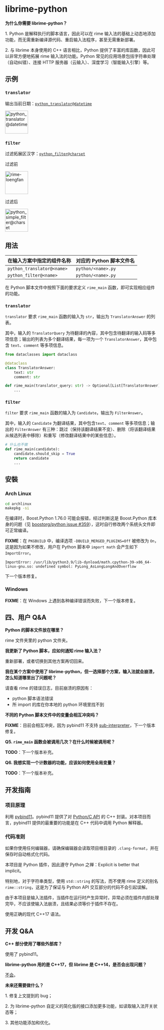 # librime-python

**为什么你需要 librime-python？**

1\. Python 是解释执行的脚本语言，因此可以在 rime 输入法的基础上动态地添加功能，而无需重新编译源代码、重启输入法程序，甚至无需重新部署。

2\. 与 librime 本身使用的 C++ 语言相比，Python 提供了丰富的库函数，因此可以非常方便地拓展 rime 输入法的功能。Python 常见的应用场景包括字符串处理（自动纠错）、连接 HTTP 服务器（云输入）、深度学习（智能输入引擎）等。

## 示例

### `translator`

输出当前日期：[`python_translator@datetime`](examples/datetime.py)

<img alt="python_translator@datetime" src="images/datetime.png" height="75">

### `filter`

过滤拓展区汉字：[`python_filter@charset`](examples/charset.py)

过滤前

<img alt="rime-loengfan" src="images/charset-0.png" height="75">

过滤后

<img alt="python_simple_filter@charset" src="images/charset-1.png" height="75">

## 用法

| 在输入方案中指定的组件名称 | 对应的 Python 脚本文件名 |
| :- | :- |
| `python_translator@<name>` | `python/<name>.py` |
| `python_filter@<name>` | `python/<name>.py` |

在 Python 脚本文件中按照下面的要求定义 `rime_main` 函数，即可实现相应组件的功能。

### `translator`

`translator` 要求 `rime_main` 函数的输入为 `str`，输出为 `TranslatorAnswer` 的列表。

其中，输入的 `TranslatorQuery` 为待翻译的內容，其中包含待翻译的输入码等多项信息；输出的列表为多个翻译结果，每一项为一个 `TranslatorAnswer`，其中包含 `text`、`comment` 等多项信息。

```python
from dataclasses import dataclass

@dataclass
class TranslatorAnswer:
    text: str
    comment: str

def rime_main(translator_query: str) -> Optional[List[TranslatorAnswer]]:
    ...
```

### `filter`

`filter` 要求 `rime_main` 函数的输入为 `Candidate`，输出为 `FilterAnswer`。

其中，输入的 `Candidate` 为翻译结果，其中包含`text`、`comment` 等多项信息；输出的 `FilterAnswer` 有三种：跳过（保持该翻译结果不变）、删除（将该翻译结果从候选列表中移除）和重写（修改翻译结果中的某些信息）。

```python
# 什么也不做
def rime_main(candidate):
    candidate.should_skip = True
    return candidate
    ...
```

## 安裝

### Arch Linux

```sh
cd archlinux
makepkg -si
```

在编译时，Boost.Python 1.76.0 可能会报错，经过判断这是 Boost.Python 库本身的问题（见 [boostorg/python issue #359](https://github.com/boostorg/python/issues/359)），这时自行修改两个系统头文件即可正常编译。

**FIXME**：在 `PKGBUILD` 中，编译选项 `-DBUILD_MERGED_PLUGINS=Off` 被修改为 `On`，这是因为如果不修改，用户在 Python 脚本中 `import math` 会产生如下 `ImportError`。

```
ImportError: /usr/lib/python3.9/lib-dynload/math.cpython-39-x86_64-linux-gnu.so: undefined symbol: PyLong_AsLongLongAndOverflow
```

下一个版本修复。

###  Windows

**FIXME**：在 Windows 上遇到各种编译错误而失败，下一个版本修复。

## 四、用户 Q&A

**Python 的脚本文件放在哪里？**

rime 文件夹里的 python 文件夹。

**我更新了 Python 脚本，应如何通知 rime 输入法？**

重新部署，或者切换到其他方案再切回来。

**我在某个方案中使用了 librime-python，但一选择那个方案，输入法就会崩溃，怎么知道哪里出了问题呢？**

请查看 rime 的错误日志，目前崩溃的原因有：

- python 脚本语法错误
- 所 import 的库在你本地的 python 环境里找不到

**不同的 Python 脚本文件中的变量会相互冲突吗？**

**FIXME**：目前会相互冲突，因为 pybind11 不支持 [sub-interpreter](https://pybind11.readthedocs.io/en/stable/advanced/embedding.html#sub-interpreter-support)，下一个版本修复。

**Q5. `rime_main` 函数会被调用几次？在什么时候被调用呢？**

**TODO**：下一个版本补充。

**Q6. 我想实现一个计数器的功能，应该如何使用全局变量？**

**TODO**：下一个版本补充。

## 开发指南

### 项目原理

利用 [pybind11](https://pybind11.readthedocs.io/en/stable/index.html)。pybind11 提供了对 [Python/C API](https://docs.python.org/3/c-api/) 的 C++ 封装。对本项目而言，pybind11 提供的最重要的功能是在 C++ 代码中调用 Python 解释器。

### 代码准则

如果你使用任何编辑器，请确保编辑器会读取项目根目录的 `.clang-format`，并在保存时自动格式化代码。

本项目是 Python 插件，因此遵守 Python 之禅：Explicit is better that implicit。

特别地，对于字符串类型，使用 `std::string` 的写法，而不使用 rime 定义的别名 `rime::string`，这是为了保证与 Python API 交互部分的代码不会引起误解。

由于本项目是输入法插件，当插件在运行时产生异常时，异常必须在插件内部处理完毕，不应该使输入法崩溃，且结果必须等价于插件不存在。

使用正确的现代 C++17 语法。

## 开发 Q&A

**C++ 部分使用了哪些外部库？**

使用了 pybind11。

**librime-python 用的是 C++17，但 librime 是 C++14，是否会出现问题？**

[不会](https://stackoverflow.com/a/49119902)。

**未来还需要做什么？**

1\. 修复上文提到的 bug；

2\. 为 librime-python 自定义的简化版的接口添加更多功能，如读取输入法开关状态等；

3\. 其他功能添加和优化。
